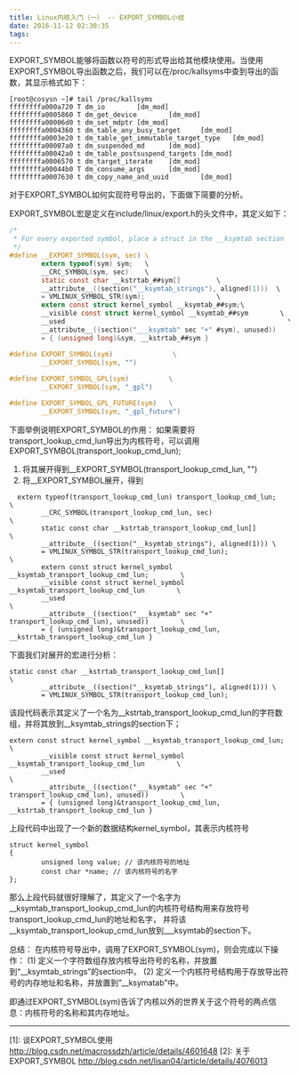 ```yaml
---
title: Linux内核入门（一） -- EXPORT_SYMBOL小结
date: 2016-11-12 02:30:35
tags:
---
```

<!-- more -->
EXPORT_SYMBOL能够将函数以符号的形式导出给其他模块使用。当使用EXPORT_SYMBOL导出函数之后，我们可以在/proc/kallsyms中查到导出的函数，其显示格式如下：
```
[root@cosysn ~]# tail /proc/kallsyms 
ffffffffa000a720 T dm_io        [dm_mod]
ffffffffa0005860 T dm_get_device        [dm_mod]
ffffffffa00006d0 t dm_set_mdptr [dm_mod]
ffffffffa0004360 t dm_table_any_busy_target     [dm_mod]
ffffffffa0003e20 t dm_table_get_immutable_target_type   [dm_mod]
ffffffffa00007a0 t dm_suspended_md      [dm_mod]
ffffffffa00042a0 t dm_table_postsuspend_targets [dm_mod]
ffffffffa0006570 t dm_target_iterate    [dm_mod]
ffffffffa00044b0 T dm_consume_args      [dm_mod]
ffffffffa0007630 t dm_copy_name_and_uuid        [dm_mod]
```

对于EXPORT_SYMBOL如何实现符号导出的，下面做下简要的分析。


EXPORT_SYMBOL宏是定义在include/linux/export.h的头文件中，其定义如下：
``` c
/* 
 * For every exported symbol, place a struct in the __ksymtab section 
 */
#define __EXPORT_SYMBOL(sym, sec) \                             
        extern typeof(sym) sym;   \
        __CRC_SYMBOL(sym, sec)    \
        static const char __kstrtab_##sym[]         \
        __attribute__((section("__ksymtab_strings"), aligned(1)))  \
        = VMLINUX_SYMBOL_STR(sym);                  \
        extern const struct kernel_symbol __ksymtab_##sym;\
        __visible const struct kernel_symbol __ksymtab_##sym        \
        __used                                                        \
        __attribute__((section("___ksymtab" sec "+" #sym), unused))        \
        = { (unsigned long)&sym, __kstrtab_##sym }

#define EXPORT_SYMBOL(sym)               \
        __EXPORT_SYMBOL(sym, "")
        
#define EXPORT_SYMBOL_GPL(sym)          \
        __EXPORT_SYMBOL(sym, "_gpl")

#define EXPORT_SYMBOL_GPL_FUTURE(sym)   \
        __EXPORT_SYMBOL(sym, "_gpl_future")

```

下面举例说明EXPORT_SYMBOL的作用：
如果需要将transport_lookup_cmd_lun导出为内核符号，可以调用EXPORT_SYMBOL(transport_lookup_cmd_lun);
1. 将其展开得到__EXPORT_SYMBOL(transport_lookup_cmd_lun, "")
2. 将__EXPORT_SYMBOL展开，得到
```
  extern typeof(transport_lookup_cmd_lun) transport_lookup_cmd_lun;                                        \
        __CRC_SYMBOL(transport_lookup_cmd_lun, sec)                                        \
        static const char __kstrtab_transport_lookup_cmd_lun[]                        \
        __attribute__((section("__ksymtab_strings"), aligned(1))) \
        = VMLINUX_SYMBOL_STR(transport_lookup_cmd_lun);                                \
        extern const struct kernel_symbol __ksymtab_transport_lookup_cmd_lun;        \
        __visible const struct kernel_symbol __ksymtab_transport_lookup_cmd_lun        \
        __used                                                        \
        __attribute__((section("___ksymtab" sec "+" transport_lookup_cmd_lun), unused))        \
        = { (unsigned long)&transport_lookup_cmd_lun, __kstrtab_transport_lookup_cmd_lun }
```

下面我们对展开的宏进行分析：
```
static const char __kstrtab_transport_lookup_cmd_lun[]                        \
        __attribute__((section("__ksymtab_strings"), aligned(1))) \
        = VMLINUX_SYMBOL_STR(transport_lookup_cmd_lun);
``` 
该段代码表示其定义了一个名为__kstrtab_transport_lookup_cmd_lun的字符数组，并将其放到__ksymtab_strings的section下；

```
extern const struct kernel_symbol __ksymtab_transport_lookup_cmd_lun;        \
        __visible const struct kernel_symbol __ksymtab_transport_lookup_cmd_lun        \
        __used                                                        \
        __attribute__((section("___ksymtab" sec "+" transport_lookup_cmd_lun), unused))        \
        = { (unsigned long)&transport_lookup_cmd_lun, __kstrtab_transport_lookup_cmd_lun }
```
上段代码中出现了一个新的数据结构kernel_symbol，其表示内核符号
```
struct kernel_symbol
{
        unsigned long value; // 该内核符号的地址
        const char *name; // 该内核符号的名字
};
```
那么上段代码就很好理解了，其定义了一个名字为__ksymtab_transport_lookup_cmd_lun的内核符号结构用来存放符号transport_lookup_cmd_lun的地址和名字，
并将该__ksymtab_transport_lookup_cmd_lun放到___ksymtab的section下。

总结：
在内核符号导出中，调用了EXPORT_SYMBOL(sym)，则会完成以下操作：
(1)  定义一个字符数组存放内核导出符号的名称，并放置到“__ksymtab_strings”的section中。
(2)  定义一个内核符号结构用于存放导出符号的内存地址和名称，并放置到”__ksymatab”中。

即通过EXPORT_SYMBOL(sym)告诉了内核以外的世界关于这个符号的两点信息：内核符号的名称和其内存地址。

---------

[1]:   谈EXPORT_SYMBOL使用  http://blog.csdn.net/macrossdzh/article/details/4601648
[2]:  关于EXPORT_SYMBOL http://blog.csdn.net/lisan04/article/details/4076013

